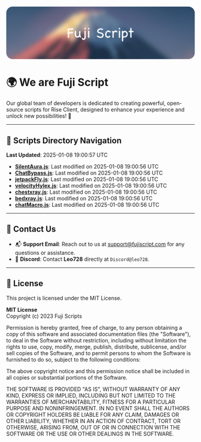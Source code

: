 ![Banner](.github/b.webp)

# 🌍 **We are Fuji Script**

Our global team of developers is dedicated to creating powerful, open-source scripts for Rise Client, designed to enhance your experience and unlock new possibilities! 🌟

---
<!-- SCRIPTS_NAVIGATION_START -->
## 📂 **Scripts Directory Navigation**

**Last Updated**: 2025-01-08 19:00:57 UTC

- **[SilentAura.js](scripts/SilentAura.js)**: Last modified on 2025-01-08 19:00:56 UTC
- **[ChatBypass.js](scripts/ChatBypass.js)**: Last modified on 2025-01-08 19:00:56 UTC
- **[jetpackFly.js](scripts/jetpackFly.js)**: Last modified on 2025-01-08 19:00:56 UTC
- **[velocityHylex.js](scripts/velocityHylex.js)**: Last modified on 2025-01-08 19:00:56 UTC
- **[chestxray.js](scripts/chestxray.js)**: Last modified on 2025-01-08 19:00:56 UTC
- **[bedxray.js](scripts/bedxray.js)**: Last modified on 2025-01-08 19:00:56 UTC
- **[chatMacro.js](scripts/chatMacro.js)**: Last modified on 2025-01-08 19:00:56 UTC

<!-- SCRIPTS_NAVIGATION_END -->

---

## 💬 **Contact Us**  
- 📬 **Support Email**: Reach out to us at [support@fujiscript.com](mailto:support@fujiscript.com) for any questions or assistance.  
- 💬 **Discord**: Contact **Leo728** directly at `Discord@leo728`.

---

## 📜 **License**

This project is licensed under the MIT License.  

**MIT License**  
Copyright (c) 2023 Fuji Scripts  

Permission is hereby granted, free of charge, to any person obtaining a copy of this software and associated documentation files (the "Software"), to deal in the Software without restriction, including without limitation the rights to use, copy, modify, merge, publish, distribute, sublicense, and/or sell copies of the Software, and to permit persons to whom the Software is furnished to do so, subject to the following conditions:  

The above copyright notice and this permission notice shall be included in all copies or substantial portions of the Software.  

THE SOFTWARE IS PROVIDED "AS IS", WITHOUT WARRANTY OF ANY KIND, EXPRESS OR IMPLIED, INCLUDING BUT NOT LIMITED TO THE WARRANTIES OF MERCHANTABILITY, FITNESS FOR A PARTICULAR PURPOSE AND NONINFRINGEMENT. IN NO EVENT SHALL THE AUTHORS OR COPYRIGHT HOLDERS BE LIABLE FOR ANY CLAIM, DAMAGES OR OTHER LIABILITY, WHETHER IN AN ACTION OF CONTRACT, TORT OR OTHERWISE, ARISING FROM, OUT OF OR IN CONNECTION WITH THE SOFTWARE OR THE USE OR OTHER DEALINGS IN THE SOFTWARE.  
